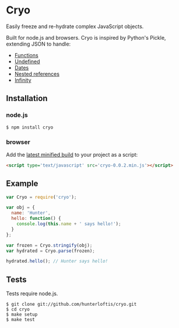 # Cryo

Easily freeze and re-hydrate complex JavaScript objects.

Built for node.js and browsers. Cryo is inspired by Python's Pickle, extending JSON to handle:

- [Functions](https://github.com/hunterloftis/cryo/blob/master/test/function.test.js)
- [Undefined](https://github.com/hunterloftis/cryo/blob/master/test/null.test.js)
- [Dates](https://github.com/hunterloftis/cryo/blob/master/test/date.test.js)
- [Nested references](https://github.com/hunterloftis/cryo/blob/master/test/complex.test.js)
- [Infinity](https://github.com/hunterloftis/cryo/blob/master/test/number.test.js)

## Installation

### node.js

```
$ npm install cryo
```

### browser

Add the [latest minified build](https://github.com/hunterloftis/cryo/tree/master/build) to your project as a script:

```html
<script type='text/javascript' src='cryo-0.0.2.min.js'></script>
```

## Example

```js
var Cryo = require('cryo');

var obj = {
  name: 'Hunter',
  hello: function() {
    console.log(this.name + ' says hello!');
  }
};

var frozen = Cryo.stringify(obj);
var hydrated = Cryo.parse(frozen);

hydrated.hello(); // Hunter says hello!
```

## Tests

Tests require node.js.

```
$ git clone git://github.com/hunterloftis/cryo.git
$ cd cryo
$ make setup
$ make test
```